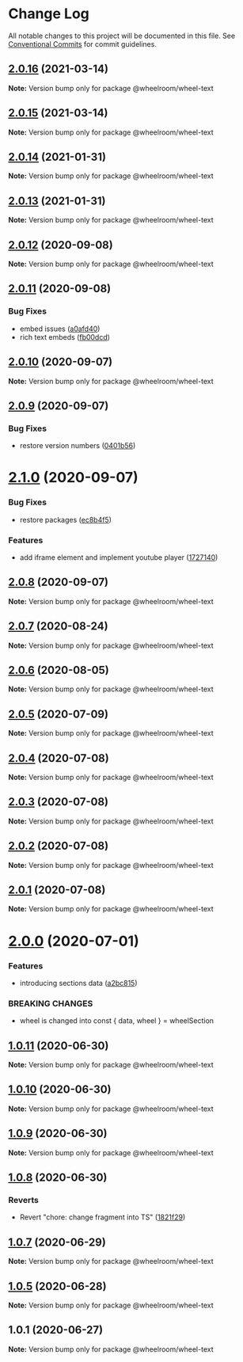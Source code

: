 # Change Log

All notable changes to this project will be documented in this file.
See [Conventional Commits](https://conventionalcommits.org) for commit guidelines.

## [2.0.16](https://github.com/wheelroom/wheelroom/compare/@wheelroom/wheel-text@2.0.15...@wheelroom/wheel-text@2.0.16) (2021-03-14)

**Note:** Version bump only for package @wheelroom/wheel-text





## [2.0.15](https://github.com/wheelroom/wheelroom/compare/@wheelroom/wheel-text@2.0.14...@wheelroom/wheel-text@2.0.15) (2021-03-14)

**Note:** Version bump only for package @wheelroom/wheel-text





## [2.0.14](https://github.com/wheelroom/wheelroom/compare/@wheelroom/wheel-text@2.0.12...@wheelroom/wheel-text@2.0.14) (2021-01-31)

**Note:** Version bump only for package @wheelroom/wheel-text





## [2.0.13](https://github.com/wheelroom/wheelroom/compare/@wheelroom/wheel-text@2.0.12...@wheelroom/wheel-text@2.0.13) (2021-01-31)

**Note:** Version bump only for package @wheelroom/wheel-text





## [2.0.12](https://github.com/wheelroom/wheelroom/compare/@wheelroom/wheel-text@2.0.11...@wheelroom/wheel-text@2.0.12) (2020-09-08)

**Note:** Version bump only for package @wheelroom/wheel-text





## [2.0.11](https://github.com/wheelroom/wheelroom/compare/@wheelroom/wheel-text@2.0.10...@wheelroom/wheel-text@2.0.11) (2020-09-08)


### Bug Fixes

* embed issues ([a0afd40](https://github.com/wheelroom/wheelroom/commit/a0afd40))
* rich text embeds ([fb00dcd](https://github.com/wheelroom/wheelroom/commit/fb00dcd))





## [2.0.10](https://github.com/wheelroom/wheelroom/compare/@wheelroom/wheel-text@2.0.9...@wheelroom/wheel-text@2.0.10) (2020-09-07)

**Note:** Version bump only for package @wheelroom/wheel-text





## [2.0.9](https://github.com/wheelroom/wheelroom/compare/@wheelroom/wheel-text@2.1.0...@wheelroom/wheel-text@2.0.9) (2020-09-07)


### Bug Fixes

* restore version numbers ([0401b56](https://github.com/wheelroom/wheelroom/commit/0401b5614780cead6309febf9f02ff8035659708))





# [2.1.0](https://github.com/wheelroom/wheelroom/compare/@wheelroom/wheel-text@2.0.8...@wheelroom/wheel-text@2.1.0) (2020-09-07)


### Bug Fixes

* restore packages ([ec8b4f5](https://github.com/wheelroom/wheelroom/commit/ec8b4f5e3c4bff8edc4a20880b809d73d5b718c6))


### Features

* add iframe element and implement youtube player ([1727140](https://github.com/wheelroom/wheelroom/commit/17271403074806257f14449a67486230d1628bbd))





## [2.0.8](https://github.com/wheelroom/wheelroom/compare/@wheelroom/wheel-text@2.0.7...@wheelroom/wheel-text@2.0.8) (2020-09-07)

**Note:** Version bump only for package @wheelroom/wheel-text





## [2.0.7](https://github.com/wheelroom/wheelroom/compare/@wheelroom/wheel-text@2.0.6...@wheelroom/wheel-text@2.0.7) (2020-08-24)

**Note:** Version bump only for package @wheelroom/wheel-text





## [2.0.6](https://github.com/wheelroom/wheelroom/compare/@wheelroom/wheel-text@2.0.5...@wheelroom/wheel-text@2.0.6) (2020-08-05)

**Note:** Version bump only for package @wheelroom/wheel-text





## [2.0.5](https://github.com/wheelroom/wheelroom/compare/@wheelroom/wheel-text@2.0.4...@wheelroom/wheel-text@2.0.5) (2020-07-09)

**Note:** Version bump only for package @wheelroom/wheel-text





## [2.0.4](https://github.com/wheelroom/wheelroom/compare/@wheelroom/wheel-text@2.0.3...@wheelroom/wheel-text@2.0.4) (2020-07-08)

**Note:** Version bump only for package @wheelroom/wheel-text





## [2.0.3](https://github.com/wheelroom/wheelroom/compare/@wheelroom/wheel-text@2.0.2...@wheelroom/wheel-text@2.0.3) (2020-07-08)

**Note:** Version bump only for package @wheelroom/wheel-text





## [2.0.2](https://github.com/wheelroom/wheelroom/compare/@wheelroom/wheel-text@2.0.1...@wheelroom/wheel-text@2.0.2) (2020-07-08)

**Note:** Version bump only for package @wheelroom/wheel-text





## [2.0.1](https://github.com/wheelroom/wheelroom/compare/@wheelroom/wheel-text@2.0.0...@wheelroom/wheel-text@2.0.1) (2020-07-08)

**Note:** Version bump only for package @wheelroom/wheel-text





# [2.0.0](https://github.com/wheelroom/wheelroom/compare/@wheelroom/wheel-text@1.0.11...@wheelroom/wheel-text@2.0.0) (2020-07-01)


### Features

* introducing sections data ([a2bc815](https://github.com/wheelroom/wheelroom/commit/a2bc8156909f859215ff528a03e2af7ed9248359))


### BREAKING CHANGES

* wheel is changed into const { data, wheel } = wheelSection





## [1.0.11](https://github.com/wheelroom/wheelroom/compare/@wheelroom/wheel-text@1.0.10...@wheelroom/wheel-text@1.0.11) (2020-06-30)

**Note:** Version bump only for package @wheelroom/wheel-text





## [1.0.10](https://github.com/wheelroom/wheelroom/compare/@wheelroom/wheel-text@1.0.9...@wheelroom/wheel-text@1.0.10) (2020-06-30)

**Note:** Version bump only for package @wheelroom/wheel-text





## [1.0.9](https://github.com/wheelroom/wheelroom/compare/@wheelroom/wheel-text@1.0.8...@wheelroom/wheel-text@1.0.9) (2020-06-30)

**Note:** Version bump only for package @wheelroom/wheel-text





## [1.0.8](https://github.com/wheelroom/wheelroom/compare/@wheelroom/wheel-text@1.0.7...@wheelroom/wheel-text@1.0.8) (2020-06-30)


### Reverts

* Revert "chore: change fragment into TS" ([1821f29](https://github.com/wheelroom/wheelroom/commit/1821f2940ac9e11ab9cb99c8d3db25df2dfebe47))





## [1.0.7](https://github.com/wheelroom/wheelroom/compare/@wheelroom/wheel-text@1.0.5...@wheelroom/wheel-text@1.0.7) (2020-06-29)

**Note:** Version bump only for package @wheelroom/wheel-text





## [1.0.5](https://github.com/wheelroom/wheelroom/compare/@wheelroom/wheel-text@1.0.1...@wheelroom/wheel-text@1.0.5) (2020-06-28)

**Note:** Version bump only for package @wheelroom/wheel-text





## 1.0.1 (2020-06-27)

**Note:** Version bump only for package @wheelroom/wheel-text
